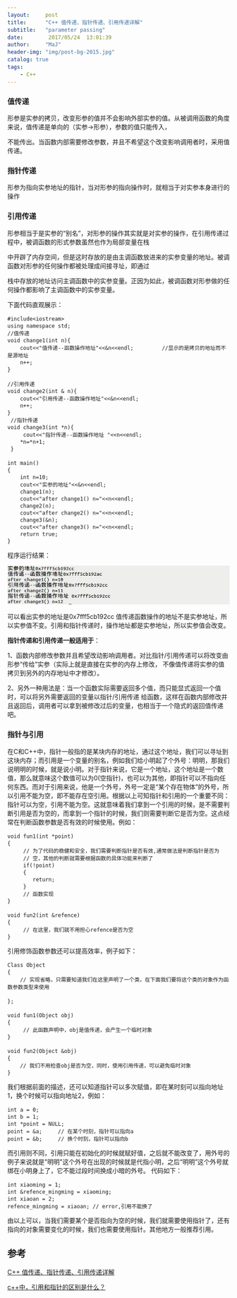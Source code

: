 ```yaml
---
layout:     post
title:      "C++ 值传递、指针传递、引用传递详解"
subtitle:   "parameter passing"
date:        2017/05/24  13:01:39 
author:     "MaJ"
header-img: "img/post-bg-2015.jpg"
catalog: true
tags:
    - C++
---
```


### 值传递

形参是实参的拷贝，改变形参的值并不会影响外部实参的值。从被调用函数的角度来说，值传递是单向的（实参->形参），参数的值只能传入，

不能传出。当函数内部需要修改参数，并且不希望这个改变影响调用者时，采用值传递。

### 指针传递

形参为指向实参地址的指针，当对形参的指向操作时，就相当于对实参本身进行的操作

### 引用传递

形参相当于是实参的“别名”，对形参的操作其实就是对实参的操作，在引用传递过程中，被调函数的形式参数虽然也作为局部变量在栈

中开辟了内存空间，但是这时存放的是由主调函数放进来的实参变量的地址。被调函数对形参的任何操作都被处理成间接寻址，即通过

栈中存放的地址访问主调函数中的实参变量。正因为如此，被调函数对形参做的任何操作都影响了主调函数中的实参变量。

下面代码直观展示：

	#include<iostream>
	using namespace std;
	//值传递
	void change1(int n){
	    cout<<"值传递--函数操作地址"<<&n<<endl;         //显示的是拷贝的地址而不是源地址 
	    n++;
	}
	
	//引用传递
	void change2(int & n){
	    cout<<"引用传递--函数操作地址"<<&n<<endl; 
	    n++;
	}
	 //指针传递
	void change3(int *n){
	     cout<<"指针传递--函数操作地址 "<<n<<endl; 
	    *n=*n+1;
	 } 

	int main()
	{
	    int n=10;
	    cout<<"实参的地址"<<&n<<endl;
	    change1(n);
	    cout<<"after change1() n="<<n<<endl;
	    change2(n);
	    cout<<"after change2() n="<<n<<endl;
	    change3(&n);
	    cout<<"after change3() n="<<n<<endl;
	    return true;
	}

程序运行结果：

![img](/img/parapassing.jpg)
 
可以看出实参的地址是0x7fff5cb192cc
值传递函数操作的地址不是实参地址，所以实参值不变。引用和指针传递时，操作地址都是实参地址，所以实参值会改变。

**指针传递和引用传递一般适用于**：

1、函数内部修改参数并且希望改动影响调用者。对比指针/引用传递可以将改变由形参“传给”实参（实际上就是直接在实参的内存上修改，
不像值传递将实参的值拷贝到另外的内存地址中才修改）。

2、另外一种用法是：当一个函数实际需要返回多个值，而只能显式返回一个值时，可以将另外需要返回的变量以指针/引用传递
给函数，这样在函数内部修改并且返回后，调用者可以拿到被修改过后的变量，也相当于一个隐式的返回值传递吧。

### 指针与引用

在C和C++中，指针一般指的是某块内存的地址，通过这个地址，我们可以寻址到这块内存；而引用是一个变量的别名，例如我们给小明起了个外号：明明，那我们说明明的时候，就是说小明。对于指针来说，它是一个地址，这个地址是一个数值，那么就意味这个数值可以为0(空指针)，也可以为其他，即指针可以不指向任何东西。而对于引用来说，他是一个外号，外号一定是“某个存在物体”的外号，所以引用不能为空，即不能存在空引用。根据以上可知指针和引用的一个重要不同：指针可以为空，引用不能为空。这就意味着我们拿到一个引用的时候，是不需要判断引用是否为空的，而拿到一个指针的时候，我们则需要判断它是否为空。这点经常在判断函数参数是否有效的时候使用。例如：

	void fun1(int *point)
	{
	     // 为了代码的稳健和安全，我们需要判断指针是否有效,通常做法是判断指针是否为
	     // 空，其他的判断就需要根据函数的具体功能来判断了
	     if(!point)
	     {
	        return;
	     }
	     // 函数实现
	}

	void fun2(int &refence)
	{
	     // 在这里，我们就不用担心refence是否为空
	}

引用修饰函数参数还可以提高效率，例子如下：

	Class Object
	{
		// 实现省略，只需要知道我们在这里声明了一个类，在下面我们要将这个类的对象作为函数参数类型来使用
	
	};
	
	void fun1(Object obj)
	{
	     // 此函数声明中，obj是值传递，会产生一个临时对象
	}
	
	void fun2(Object &obj)
	{
	    // 我们不用检查obj是否为空，同时，使用引用传递，可以避免临时对象
	}

我们根据前面的描述，还可以知道指针可以多次赋值，即在某时刻可以指向地址1，换个时候可以指向地址2，例如：

	int a = 0;
	int b = 1;
	int *point = NULL;
	point = &a;     // 在某个时刻，指针可以指向a
	point = &b;     // 换个时刻，指针可以指向b

而引用则不同，引用只能在初始化的时候就赋好值，之后就不能改变了，用外号的例子来说就是"明明"这个外号在出现的时候就是代指小明，之后“明明”这个外号就绑在小明身上了，它不能过段时间换成小暗的外号。
代码如下：

	int xiaoming = 1;
	int &refence_mingming = xiaoming;
	int xiaoan = 2;
	refence_mingming = xiaoan; // error,引用不能换了

由以上可以，当我们需要某个是否指向为空的时候，我们就需要使用指针了，还有指向的对象需要变化的时候，我们也需要使用指针。其他地方一般推荐引用。


## 参考
[C++ 值传递、指针传递、引用传递详解](http://www.cnblogs.com/yanlingyin/archive/2011/12/07/2278961.html/)

[c++中，引用和指针的区别是什么？](https://www.zhihu.com/question/37608201/)


